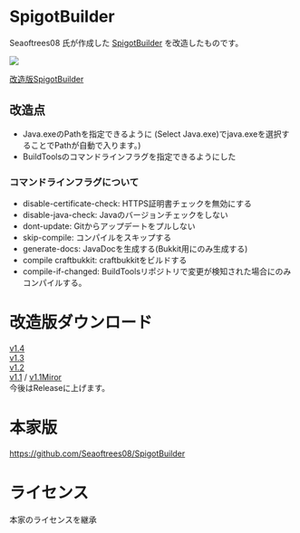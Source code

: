 # SpigotBuilder
Seaoftrees08 氏が作成した [SpigotBuilder](https://github.com/Seaoftrees08/SpigotBuilder) を改造したものです。

![](https://imgix.yama2211.jp/SpigotBuilder/spigotbuilderv14.png)

[改造版SpigotBuilder](https://yama2211.jp/document/SpigotBuilder/)

## 改造点
+ Java.exeのPathを指定できるように (Select Java.exe)でjava.exeを選択することでPathが自動で入ります。)
+ BuildToolsのコマンドラインフラグを指定できるようにした

### コマンドラインフラグについて
+ disable-certificate-check: HTTPS証明書チェックを無効にする
+ disable-java-check: Javaのバージョンチェックをしない
+ dont-update: Gitからアップデートをプルしない
+ skip-compile: コンパイルをスキップする
+ generate-docs: JavaDocを生成する(Bukkit用にのみ生成する)
+ compile craftbukkit: craftbukkitをビルドする
+ compile-if-changed: BuildToolsリポジトリで変更が検知された場合にのみコンパイルする。

# 改造版ダウンロード
[v1.4](https://github.com/yamagami2211/SpigotBuilder/releases/tag/v1.4)  
[v1.3](https://github.com/yamagami2211/SpigotBuilder/releases/tag/v1.3)  
[v1.2](https://github.com/yamagami2211/SpigotBuilder/releases/tag/v1.2)  
[v1.1](https://github.com/yamagami2211/SpigotBuilder/blob/master/src/SpigotBuilder/bin/Release/SpigotBuilder.exe?raw=true) / [v1.1Miror](https://file.yama2211.jp/SpigotBuilder/SpigotBuilder.exe)  
今後はReleaseに上げます。

# 本家版
https://github.com/Seaoftrees08/SpigotBuilder

# ライセンス
本家のライセンスを継承
